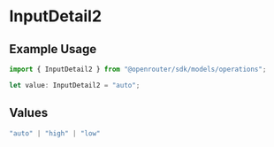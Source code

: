 # InputDetail2

## Example Usage

```typescript
import { InputDetail2 } from "@openrouter/sdk/models/operations";

let value: InputDetail2 = "auto";
```

## Values

```typescript
"auto" | "high" | "low"
```
